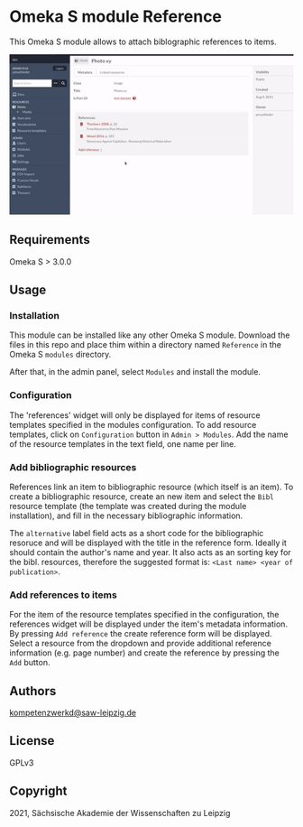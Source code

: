 # Omeka S module Reference

This Omeka S module allows to attach biblographic references to items.

![](_assets/reference.gif)

## Requirements

Omeka S > 3.0.0

## Usage

### Installation

This module can be installed like any other Omeka S module. Download the files in this repo and place thim within a directory named `Reference` in the Omeka S `modules` directory.

After that, in the admin panel, select `Modules` and install the module.

### Configuration

The 'references' widget will only be displayed for items of resource templates specified in the modules configuration. To add resource templates, click on `Configuration` button in `Admin > Modules`. Add the name of the resource templates in the text field, one name per line.


### Add bibliographic resources

References link an item to bibliographic resource (which itself is an item). To create a bibliographic resource, create an new item and select the `Bibl` resource template (the template was created during the module installation), and fill in the necessary bibliographic information.

The `alternative` label field acts as a short code for the bibliographic resoruce and will be displayed with the title in the reference form. Ideally it should contain the author's name and year. It also acts as an sorting key for the bibl. resources, therefore the suggested format is: `<Last name> <year of publication>`.


### Add references to items

For the item of the resource templates specified in the configuration, the references widget will be displayed under the item's metadata information. By pressing `Add reference` the create reference form will be displayed. Select a resource from the dropdown and provide additional reference information (e.g. page number) and create the reference by pressing the `Add` button.



## Authors

kompetenzwerkd@saw-leipzig.de

## License

GPLv3

## Copyright 

2021, Sächsische Akademie der Wissenschaften zu Leipzig

